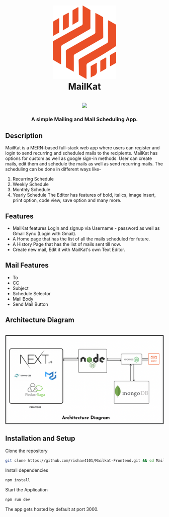 <h1 align="center">
  <br>
  <a><img src="https://github.com/AbhinavKrishna26/Mailkat-Frontend/blob/main/public/logo.png" width="200"></a>
  <br>  
MailKat
  <br>
</h1>

<p align="center">
   <br>
  <a><img src="https://blog.hyperiondev.com/wp-content/uploads/2018/09/Blog-Article-MERN-Stack.jpg" width="800"></a>
  <br> 
</p>

<h3 align="center">A simple Mailing and Mail Scheduling App.</h3>

## Description
MailKat is a MERN-based full-stack web app where users can register and login to send recurring and scheduled mails to the recipients.
MailKat has options for custom as well as google sign-in methods. User can create mails, edit them and schedule the mails as well as send recurring mails.
The scheduling can be done in different ways like-
1. Recurring Schedule
2. Weekly Schedule
3. Monthly Schedule
4. Yearly Schedule 
 The Editor has features of bold, italics, image insert, print option, code view, save option and many more.
 ## Features
 * MailKat features Login and signup via Username - password as well as Gmail Sync (Login with Gmail).
 * A Home page that has the list of all the mails scheduled for future.
 * A History Page that has the list of mails sent till now.
 * Create new mail, Edit it with MailKat's own Text Editor.
 
 ## Mail Features
* To
* CC
* Subject
* Schedule Selector
* Mail Body
* Send Mail Button
## Architecture Diagram
<p align="center">
   <br>
  <a><img src="https://github.com/AbhinavKrishna26/Mailkat-Frontend/blob/main/public/Screenshot%202021-06-27%20at%2012.23.57%20AM.png" width="800"></a>
  <br> 
</p>

## Installation and Setup
Clone the repository 
```Bash
git clone https://github.com/rishav4101/Mailkat-Frontend.git && cd Mailkat-Frontend
```
Install dependencies
```Bash
npm install
```
Start the Application
```Bash
npm run dev
```
 
The app gets hosted by default at port 3000.

